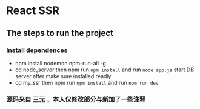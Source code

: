 # React SSR

## The steps to run the project

###  Install dependences 

+ npm install nodemon npm-run-all -g 
+ cd node_server then  npm run `npm install` and  run `node app.js` start DB server after make sure installed readly
+ cd my_ssr then  npm run `npm install` and  run `npm run dev`

### 源码来自  [三元](https://juejin.im/user/430664257382462) ，本人仅修改部分与新加了一些注释


